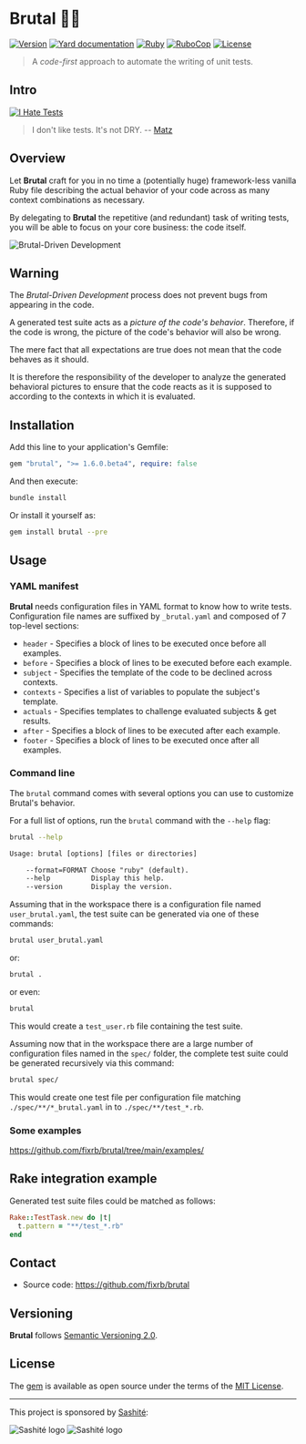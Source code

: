 # Brutal 💎🔨

[![Version](https://img.shields.io/github/v/tag/fixrb/brutal?label=Version&logo=github)](https://github.com/fixrb/brutal/tags)
[![Yard documentation](https://img.shields.io/badge/Yard-documentation-blue.svg?logo=github)](https://rubydoc.info/github/fixrb/brutal/main)
[![Ruby](https://github.com/fixrb/brutal/workflows/Ruby/badge.svg?branch=main)](https://github.com/fixrb/brutal/actions?query=workflow%3Aruby+branch%3Amain)
[![RuboCop](https://github.com/fixrb/brutal/workflows/RuboCop/badge.svg?branch=main)](https://github.com/fixrb/brutal/actions?query=workflow%3Arubocop+branch%3Amain)
[![License](https://img.shields.io/github/license/fixrb/brutal?label=License&logo=github)](https://github.com/fixrb/brutal/raw/main/LICENSE.md)

> A _code-first_ approach to automate the writing of unit tests.

## Intro

[![I Hate Tests](https://github.com/fixrb/brutal/raw/main/img/rubyhack-2019-ruby3-what-s-missing-by-yukihiro-matsumoto.jpg)](https://www.youtube.com/embed/cmOt9HhszCI?start=1732&end=1736 "I don't like tests. It's not DRY.")

> I don't like tests. It's not DRY.
> -- [Matz](https://github.com/matz)

## Overview

Let __Brutal__ craft for you in no time a (potentially huge) framework-less vanilla Ruby file describing the actual behavior of your code across as many context combinations as necessary.

By delegating to __Brutal__ the repetitive (and redundant) task of writing tests, you will be able to focus on your core business: the code itself.

![Brutal-Driven Development](https://github.com/fixrb/brutal/raw/main/img/brutal-driven-development.jpg)

## Warning

The _Brutal-Driven Development_ process does not prevent bugs from appearing in the code.

A generated test suite acts as a _picture of the code's behavior_. Therefore, if the code is wrong, the picture of the code's behavior will also be wrong.

The mere fact that all expectations are true does not mean that the code behaves as it should.

It is therefore the responsibility of the developer to analyze the generated behavioral pictures to ensure that the code reacts as it is supposed to according to the contexts in which it is evaluated.

## Installation

Add this line to your application's Gemfile:

```ruby
gem "brutal", ">= 1.6.0.beta4", require: false
```

And then execute:

```sh
bundle install
```

Or install it yourself as:

```sh
gem install brutal --pre
```

## Usage

### YAML manifest

__Brutal__ needs configuration files in YAML format to know how to write tests.
Configuration file names are suffixed by `_brutal.yaml` and composed of 7 top-level sections:

* `header` - Specifies a block of lines to be executed once before all examples.
* `before` - Specifies a block of lines to be executed before each example.
* `subject` - Specifies the template of the code to be declined across contexts.
* `contexts` - Specifies a list of variables to populate the subject's template.
* `actuals` - Specifies templates to challenge evaluated subjects & get results.
* `after` - Specifies a block of lines to be executed after each example.
* `footer` - Specifies a block of lines to be executed once after all examples.

### Command line

The `brutal` command comes with several options you can use to customize Brutal's behavior.

For a full list of options, run the `brutal` command with the `--help` flag:

```sh
brutal --help
```

```txt
Usage: brutal [options] [files or directories]

    --format=FORMAT Choose "ruby" (default).
    --help          Display this help.
    --version       Display the version.
```

Assuming that in the workspace there is a configuration file named `user_brutal.yaml`, the test suite can be generated via one of these commands:

```sh
brutal user_brutal.yaml
```

or:

```sh
brutal .
```

or even:

```sh
brutal
```

This would create a `test_user.rb` file containing the test suite.

Assuming now that in the workspace there are a large number of configuration files named in the `spec/` folder, the complete test suite could be generated recursively via this command:

```sh
brutal spec/
```

This would create one test file per configuration file matching `./spec/**/*_brutal.yaml` in to `./spec/**/test_*.rb`.

### Some examples

<https://github.com/fixrb/brutal/tree/main/examples/>

## Rake integration example

Generated test suite files could be matched as follows:

```ruby
Rake::TestTask.new do |t|
  t.pattern = "**/test_*.rb"
end
```

## Contact

* Source code: https://github.com/fixrb/brutal

## Versioning

__Brutal__ follows [Semantic Versioning 2.0](https://semver.org/).

## License

The [gem](https://rubygems.org/gems/brutal) is available as open source under the terms of the [MIT License](https://github.com/fixrb/brutal/raw/main/LICENSE.md).

***

This project is sponsored by [Sashité](https://github.com/sashite/):

![Sashité logo](https://github.com/fixrb/brutal/raw/main/img/sponsor/dark/en/sashite.png#gh-dark-mode-only "Sashité")
![Sashité logo](https://github.com/fixrb/brutal/raw/main/img/sponsor/light/en/sashite.png#gh-light-mode-only "Sashité")
